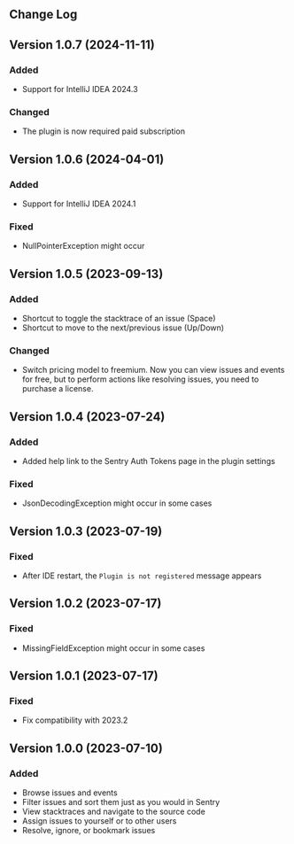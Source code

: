 Change Log
----------
## Version 1.0.7 (2024-11-11)
### Added
- Support for IntelliJ IDEA 2024.3
### Changed
- The plugin is now required paid subscription

## Version 1.0.6 (2024-04-01)
### Added
- Support for IntelliJ IDEA 2024.1
### Fixed
- NullPointerException might occur

## Version 1.0.5 (2023-09-13)
### Added
- Shortcut to toggle the stacktrace of an issue (Space)
- Shortcut to move to the next/previous issue (Up/Down)
### Changed
- Switch pricing model to freemium. Now you can view issues and events for free, but to perform actions like resolving issues, you need to purchase a license.

## Version 1.0.4 (2023-07-24)
### Added
- Added help link to the Sentry Auth Tokens page in the plugin settings
### Fixed
- JsonDecodingException might occur in some cases

## Version 1.0.3 (2023-07-19)
### Fixed
- After IDE restart, the `Plugin is not registered` message appears

## Version 1.0.2 (2023-07-17)
### Fixed
- MissingFieldException might occur in some cases

## Version 1.0.1 (2023-07-17)
### Fixed
- Fix compatibility with 2023.2

## Version 1.0.0 (2023-07-10)
### Added
- Browse issues and events
- Filter issues and sort them just as you would in Sentry
- View stacktraces and navigate to the source code
- Assign issues to yourself or to other users
- Resolve, ignore, or bookmark issues